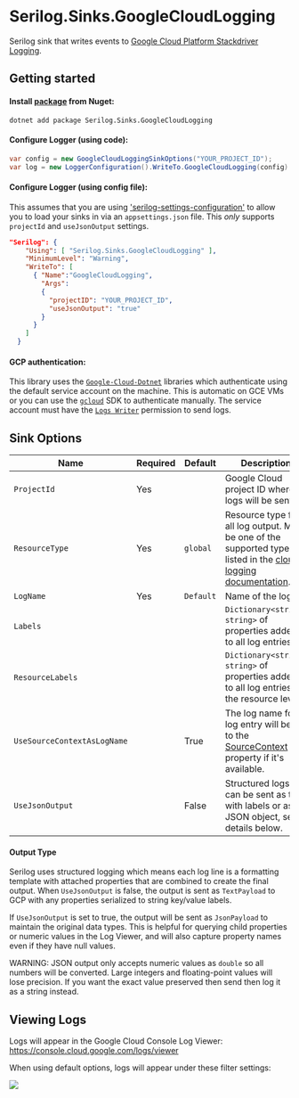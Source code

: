 # Serilog.Sinks.GoogleCloudLogging

Serilog sink that writes events to [Google Cloud Platform Stackdriver Logging](https://cloud.google.com/logging/).

## Getting started

#### Install [package](https://www.nuget.org/packages/Serilog.Sinks.GoogleCloudLogging/) from Nuget:

```
dotnet add package Serilog.Sinks.GoogleCloudLogging
```

#### Configure Logger (using code):

```csharp
var config = new GoogleCloudLoggingSinkOptions("YOUR_PROJECT_ID");
var log = new LoggerConfiguration().WriteTo.GoogleCloudLogging(config).CreateLogger();
```

#### Configure Logger (using config file):

This assumes that you are using ['serilog-settings-configuration'](https://github.com/serilog/serilog-settings-configuration) to allow you to load your sinks in via an `appsettings.json` file. This *only* supports `projectId` and `useJsonOutput` settings.

```json
"Serilog": {
    "Using": [ "Serilog.Sinks.GoogleCloudLogging" ],
    "MinimumLevel": "Warning",
    "WriteTo": [
      { "Name":"GoogleCloudLogging", 
        "Args":
        {
          "projectID": "YOUR_PROJECT_ID",
          "useJsonOutput": "true"
        }
      }
    ]
  }
```

#### GCP authentication:

This library uses the [`Google-Cloud-Dotnet`](https://googlecloudplatform.github.io/google-cloud-dotnet/) libraries which authenticate using the default service account on the machine. This is automatic on GCE VMs or you can use the [`gcloud`](https://cloud.google.com/sdk/) SDK to authenticate manually. The service account must have the [`Logs Writer`](https://cloud.google.com/logging/docs/access-control) permission to send logs.

## Sink Options

Name | Required | Default | Description
---- | -------- | ------- | -----------
`ProjectId` | Yes | | Google Cloud project ID where logs will be sent. 
`ResourceType` | Yes | `global` | Resource type for all log output. Must be one of the supported types listed in the  [cloud logging documentation](https://cloud.google.com/logging/docs/api/v2/resource-list).
`LogName` | Yes | `Default` | Name of the log.
`Labels` | | | `Dictionary<string, string>` of properties added to all log entries.
`ResourceLabels` | | | `Dictionary<string, string>` of properties added to all log entries, at the resource level.
`UseSourceContextAsLogName` | | True | The log name for a log entry will be set to the [SourceContext](https://github.com/serilog/serilog/wiki/Writing-Log-Events#source-contexts) property if it's available.
`UseJsonOutput` | | False | Structured logs can be sent as text with labels or as a JSON object, see details below.

#### Output Type

Serilog uses structured logging which means each log line is a formatting template with attached properties that are combined to create the final output. When `UseJsonOutput` is false, the output is sent as `TextPayload` to GCP with any properties serialized to string key/value labels.

If `UseJsonOutput` is set to true, the output will be sent as `JsonPayload` to maintain the original data types. This is helpful for querying child properties or numeric values in the Log Viewer, and will also capture property names even if they have null values. 

WARNING: JSON output only accepts numeric values as `double` so all numbers will be converted. Large integers and floating-point values will lose precision. If you want the exact value preserved then send then log it as a string instead.

## Viewing Logs

Logs will appear in the Google Cloud Console Log Viewer: https://console.cloud.google.com/logs/viewer

When using default options, logs will appear under these filter settings:



![](https://i.imgur.com/3lk1LLM.png)
